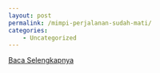 ```yaml
---
layout: post
permalink: /mimpi-perjalanan-sudah-mati/
categories:
    - Uncategorized
---
```


[Baca Selengkapnya](/07)
